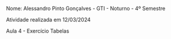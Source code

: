 Nome: Alessandro Pinto Gonçalves - GTI - Noturno - 4º Semestre

Atividade realizada em 12/03/2024

Aula 4 - Exercício Tabelas
